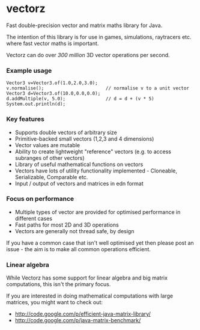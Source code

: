 # vectorz

Fast double-precision vector and matrix maths library for Java.

The intention of this library is for use in games, simulations, raytracers etc. 
where fast vector maths is important. 

Vectorz can do over *300 million* 3D vector operations per second.

### Example usage

    Vector3 v=Vector3.of(1.0,2.0,3.0);		
    v.normalise();                       // normalise v to a unit vector		
    Vector3 d=Vector3.of(10.0,0.0,0.0);		
    d.addMultiple(v, 5.0);               // d = d + (v * 5)
	System.out.println(d);	    

### Key features

 - Supports double vectors of arbitrary size
 - Primitive-backed small vectors (1,2,3 and 4 dimensions)
 - Vector values are mutable
 - Ability to create lightweight "reference" vectors (e.g. to access subranges of other vectors)
 - Library of useful mathematical functions on vectors
 - Vectors have lots of utility functionality implemented - Cloneable, Serializable, Comparable etc.
 - Input / output of vectors and matrices in edn format

### Focus on performance

 - Multiple types of vector are provided for optimised performance in different cases
 - Fast paths for most 2D and 3D operations
 - Vectors are generally not thread safe, by design
 
If you have a common case that isn't well optimised yet then please post an issue - the aim is to make all common operations efficient.

### Linear algebra

While Vectorz has some support for linear algebra and big matrix computations, this isn't the primary focus. 

If you are interested in doing mathematical computations with large matrices, you might want to check out:

 - http://code.google.com/p/efficient-java-matrix-library/
 - http://code.google.com/p/java-matrix-benchmark/